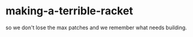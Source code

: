 making-a-terrible-racket
========================

so we don't lose the max patches and we remember what needs building.
